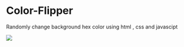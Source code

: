 # Color-Flipper
Randomly change background hex color using html , css and javascipt

<img src="https://lh3.googleusercontent.com/IZ02SuGRfcIJC06U7ZAZcLjfmH59lOgwg-rwDTpz0GB6JEB1-7_uOalwyN2eOisva3X-g3-a0WsJboqRVkBCFEIMj77sMRpIKvHpz2G_gOyRpNT2m_R6f9d9VTmSJyEWh4vCirNdgA=w2400"/>
